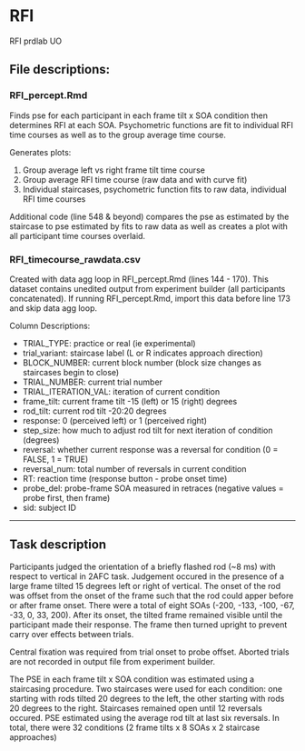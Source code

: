 # RFI
RFI prdlab UO

## File descriptions:

### RFI_percept.Rmd
Finds pse for each participant in each frame tilt x SOA condition then determines RFI at each SOA. Psychometric functions are fit to individual RFI time courses as well as to the group average time course. 

Generates plots: 
  1) Group average left vs right frame tilt time course
  2) Group average RFI time course (raw data and with curve fit)
  3) Individual staircases, psychometric function fits to raw data, individual RFI time courses

Additional code (line 548 & beyond) compares the pse as estimated by the staircase to pse estimated by fits to raw data as well as creates a plot with all participant time courses overlaid.

### RFI_timecourse_rawdata.csv 
Created with data agg loop in RFI_percept.Rmd (lines 144 - 170). This dataset contains unedited output from experiment builder (all participants concatenated). If running RFI_percept.Rmd, import this data before line 173 and skip data agg loop.

Column Descriptions:
- TRIAL_TYPE:     practice or real (ie experimental)
- trial_variant:  staircase label (L or R indicates approach direction)
- BLOCK_NUMBER:   current block number (block size changes as staircases begin to close)
- TRIAL_NUMBER:   current trial number
- TRIAL_ITERATION_VAL: iteration of current condition
- frame_tilt:     current frame tilt -15 (left) or 15 (right) degrees
- rod_tilt:       current rod tilt -20:20 degrees
- response:       0 (perceived left) or 1 (perceived right)
- step_size:      how much to adjust rod tilt for next iteration of condition (degrees)
- reversal:       whether current response was a reversal for condition (0 = FALSE, 1 = TRUE)
- reversal_num:   total number of reversals in current condition
- RT:             reaction time (response button - probe onset time)
- probe_del:      probe-frame SOA measured in retraces (negative values = probe first, then frame)
- sid:            subject ID
  
--------------------------------------------------------

## Task description

Participants judged the orientation of a briefly flashed rod (~8 ms) with respect to vertical in 2AFC task. Judgement occured in the presence of a large frame tilted 15 degrees left or right of vertical. The onset of the rod was offset from the onset of the frame such that the rod could apper before or after frame onset. There were a total of eight SOAs (-200, -133, -100, -67, -33, 0, 33, 200). After its onset, the tilted frame remained visible until the participant made their response. The frame then turned upright to prevent carry over effects between trials.

Central fixation was required from trial onset to probe offset. Aborted trials are not recorded in output file from experiment builder.

The PSE in each frame tilt x SOA condition was estimated using a staircasing procedure. Two staircases were used for each condition: one starting with rods tilted 20 degrees to the left, the other starting with rods 20 degrees to the right. Staircases remained open until 12 reversals occured. PSE estimated using the average rod tilt at last six reversals. In total, there were 32 conditions (2 frame tilts x 8 SOAs x 2 staircase approaches)



